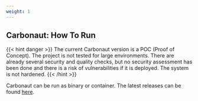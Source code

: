 ```yaml
---
weight: 1
---
```


## **Carbonaut: How To Run**

{{< hint danger >}}
The current Carbonaut version is a POC (Proof of Concept). The project is not tested for large environments. There are already several security and quality checks, but no security assessment has been done and there is a risk of vulnerabilities if it is deployed. The system is not hardened.
{{< /hint >}}

Carbonaut can be run as binary or container. The latest releases can be found [here](https://github.com/leonardpahlke/carbonaut/releases).

